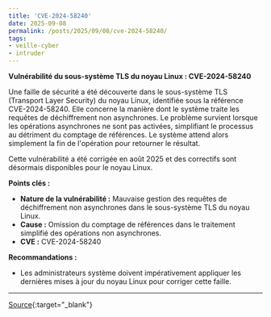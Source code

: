 ```yaml
---
title: 'CVE-2024-58240'
date: 2025-09-08
permalink: /posts/2025/09/08/cve-2024-58240/
tags:
- veille-cyber
- intruder
---
```

**Vulnérabilité du sous-système TLS du noyau Linux : CVE-2024-58240**

Une faille de sécurité a été découverte dans le sous-système TLS (Transport Layer Security) du noyau Linux, identifiée sous la référence CVE-2024-58240. Elle concerne la manière dont le système traite les requêtes de déchiffrement non asynchrones. Le problème survient lorsque les opérations asynchrones ne sont pas activées, simplifiant le processus au détriment du comptage de références. Le système attend alors simplement la fin de l'opération pour retourner le résultat.

Cette vulnérabilité a été corrigée en août 2025 et des correctifs sont désormais disponibles pour le noyau Linux.

**Points clés :**

*   **Nature de la vulnérabilité :** Mauvaise gestion des requêtes de déchiffrement non asynchrones dans le sous-système TLS du noyau Linux.
*   **Cause :** Omission du comptage de références dans le traitement simplifié des opérations non asynchrones.
*   **CVE :** CVE-2024-58240

**Recommandations :**

*   Les administrateurs système doivent impérativement appliquer les dernières mises à jour du noyau Linux pour corriger cette faille.

---
[Source](https://cvemon.intruder.io/cves/CVE-2024-58240){:target="_blank"}
